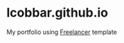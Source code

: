 # lcobbar.github.io
My portfolio using [Freelancer](https://startbootstrap.com/theme/freelancer) template
